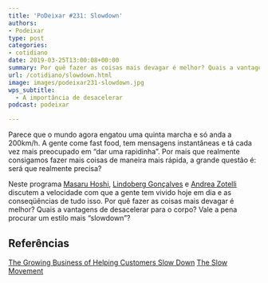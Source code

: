 ```yaml
---
title: 'PoDeixar #231: Slowdown'
authors:
- Podeixar
type: post
categories:
- cotidiano
date: 2019-03-25T13:00:08+00:00
summary: Por quê fazer as coisas mais devagar é melhor? Quais a vantagens de desacelerar para o corpo? Vale a pena procurar um estilo mais "slowdown"?
url: /cotidiano/slowdown.html
image: images/podeixar231-slowdown.jpg
wps_subtitle:
  - A importância de desacelerar
podcast: podeixar

---
```

Parece que o mundo agora engatou uma quinta marcha e só anda a 200km/h. A gente come fast food, tem mensagens instantâneas e tá cada vez mais preocupado em &#8220;dar uma rapidinha&#8221;. Por mais que realmente consigamos fazer mais coisas de maneira mais rápida, a grande questão é: será que realmente precisa?

Neste programa [Masaru Hoshi][1], [Lindoberg Gonçalves][2] e [Andrea Zotelli][3] discutem a velocidade com que a gente tem vivido hoje em dia e as conseqüências de tudo isso. Por quê fazer as coisas mais devagar é melhor? Quais a vantagens de desacelerar para o corpo? Vale a pena procurar um estilo mais &#8220;slowdown&#8221;?<figure class="wp-block-embed-youtube wp-block-embed is-type-video is-provider-youtube wp-embed-aspect-16-9 wp-has-aspect-ratio">

<div class="wp-block-embed__wrapper">
  <span class="embed-youtube" style="text-align:center; display: block;"></span>
</div></figure>

## Referências

[The Growing Business of Helping Customers Slow Down][4]
[The Slow Movement][5]


 [1]: /japa
 [2]: /berg
 [3]: /andreazotelli
 [4]: https://hbr.org/2018/12/the-growing-business-of-helping-customers-slow-down
 [5]: https://www.slowmovement.com/
 [6]: https://vempra.ca/seguroviagem
